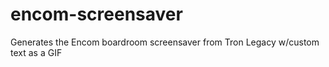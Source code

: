 encom-screensaver
=================

Generates the Encom boardroom screensaver from Tron Legacy w/custom text as a GIF 
